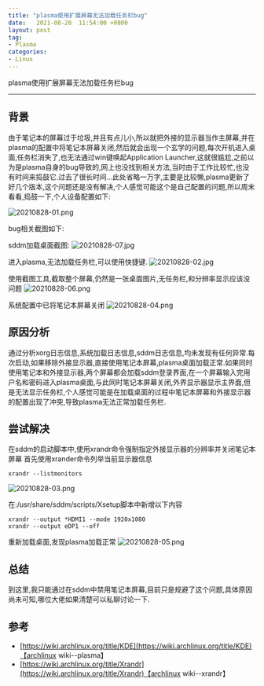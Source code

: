 ```yaml
---
title: "plasma使用扩展屏幕无法加载任务栏bug"
date:   2021-08-28  11:54:00 +0800
layout: post
tag:
- Plasma
categories:
- Linux
---
```


plasma使用扩展屏幕无法加载任务栏bug

------
## 背景
由于笔记本的屏幕过于垃圾,并且有点儿小,所以就把外接的显示器当作主屏幕,并在plasma的配置中将笔记本屏幕关闭,然后就会出现一个玄学的问题,每次开机进入桌面,任务栏消失了,也无法通过win键唤起Application Launcher,这就很尴尬,之前以为是plasma自身的bug导致的,网上也没找到相关方法,当时由于工作比较忙,也没有时间来捣鼓它.过去了很长时间...此处省略一万字,主要是比较懒,plasma更新了好几个版本,这个问题还是没有解决,个人感觉可能这个是自己配置的问题,所以周末看看,捣鼓一下,个人设备配置如下:

![20210828-01.png](/images/20210828-01.png)

bug相关截图如下:

sddm加载桌面截图:
![20210828-07.jpg](/images/20210828-07.jpg)

进入plasma,无法加载任务栏,可以使用快捷键.
![20210828-02.jpg](/images/20210828-02.jpg)

使用截图工具,截取整个屏幕,仍然是一张桌面图片,无任务栏,和分辨率显示应该没问题
![20210828-06.png](/images/20210828-06.png)

系统配置中已将笔记本屏幕关闭
![20210828-04.png](/images/20210828-04.png)

## 原因分析
通过分析xorg日志信息,系统加载日志信息,sddm日志信息,均未发现有任何异常.每次启动,如果移除外接显示器,直接使用笔记本屏幕,plasma桌面加载正常.如果同时使用笔记本和外接显示器,两个屏幕都会加载sddm登录界面,在一个屏幕输入完用户名和密码进入plasma桌面,与此同时笔记本屏幕关闭,外界显示器显示主界面,但是无法显示任务栏,个人感觉可能是在加载桌面的过程中笔记本屏幕和外接显示器的配置出现了冲突,导致plasma无法正常加载任务栏.

## 尝试解决
在sddm的启动脚本中,使用xrandr命令强制指定外接显示器的分辨率并关闭笔记本屏幕
首先使用xrander命令列举当前显示器信息
```
xrandr --listmonitors
```
![20210828-03.png](/images/20210828-03.png)

在:/usr/share/sddm/scripts/Xsetup脚本中新增以下内容
```
xrandr --output *HDMI1 --mode 1920x1080
xrandr --output eDP1 --off
```
重新加载桌面,发现plasma加载正常
![20210828-05.png](/images/20210828-05.png)

## 总结
到这里,我只能通过在sddm中禁用笔记本屏幕,目前只是规避了这个问题,具体原因尚未可知,哪位大佬如果清楚可以私聊讨论一下.

## 参考
- [https://wiki.archlinux.org/title/KDE](https://wiki.archlinux.org/title/KDE)【archlinux wiki--plasma】
- [https://wiki.archlinux.org/title/Xrandr](https://wiki.archlinux.org/title/Xrandr)【archlinux wiki--xrandr】
